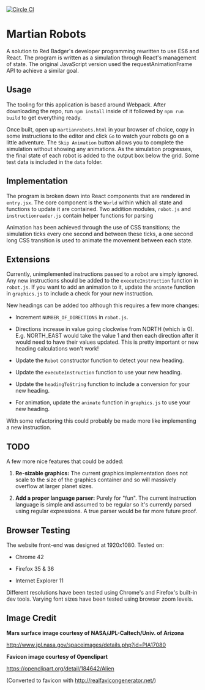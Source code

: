 [![Circle CI](https://circleci.com/gh/Paulonov/coding-challenge-js/tree/master.svg?style=shield)](https://circleci.com/gh/Paulonov/coding-challenge-js/tree/master)

# Martian Robots
A solution to Red Badger's developer programming rewritten to use ES6 and React. The program is written as a simulation through React's management of state. The original JavaScript version used the requestAnimationFrame API to achieve a similar goal.

## Usage
The tooling for this application is based around Webpack. After downloading the repo, run `npm install` inside of it followed by `npm run build` to get everything ready.

Once built, open up `martianrobots.html` in your browser of choice, copy in some instructions to the editor and click `Go` to watch your robots go on a little adventure. The `Skip Animation` button allows you to complete the simulation without showing any animations. As the simulation progresses, the final state of each robot is added to the output box below the grid. Some test data is included in the `data` folder.

## Implementation
The program is broken down into React components that are rendered in `entry.jsx`. The core component is the `World` within which all state and functions to update it are contained. Two addition modules, `robot.js` and `instructionreader.js` contain helper functions for parsing

Animation has been achieved through the use of CSS transitions; the simulation ticks every one second and between these ticks, a one second long CSS transition is used to animate the movement between each state.

## Extensions
Currently, unimplemented instructions passed to a robot are simply ignored. Any new instructions should be added to the
`executeInstruction` function in `robot.js`. If you want to add an animation to it, update the `animate` function in `graphics.js` to include a check for your new instruction.

New headings can be added too although this requires a few more changes:

* Increment `NUMBER_OF_DIRECTIONS` in `robot.js`.

* Directions increase in value going clockwise from NORTH (which is 0). E.g. NORTH_EAST would take the value 1 and then each direction after it would need to have their values updated. This is pretty important or new heading calculations won't work!

* Update the `Robot` constructor function to detect your new heading.

* Update the `executeInstruction` function to use your new heading.

* Update the `headingToString` function to include a conversion for your new heading.

* For animation, update the `animate` function in `graphics.js` to use your new heading.

With some refactoring this could probably be made more like implementing a new instruction.

## TODO
A few more nice features that could be added:

1. **Re-sizable graphics:** The current graphics implementation does not scale to the size of the graphics container and so will massively overflow at larger planet sizes.

2. **Add a proper language parser:** Purely for "fun". The current instruction language is simple and assumed to be regular so it's currently parsed using regular expressions. A true parser would be far more future proof.

## Browser Testing
The website front-end was designed at 1920x1080. Tested on:

* Chrome 42

* Firefox 35 & 36

* Internet Explorer 11

Different resolutions have been tested using Chrome's and Firefox's built-in dev tools. Varying font sizes have been tested using browser zoom levels.

## Image Credit
**Mars surface image courtesy of NASA/JPL-Caltech/Univ. of Arizona**

http://www.jpl.nasa.gov/spaceimages/details.php?id=PIA17080

**Favicon image courtesy of Openclipart**

https://openclipart.org/detail/184642/Alien

(Converted to favicon with http://realfavicongenerator.net/)
